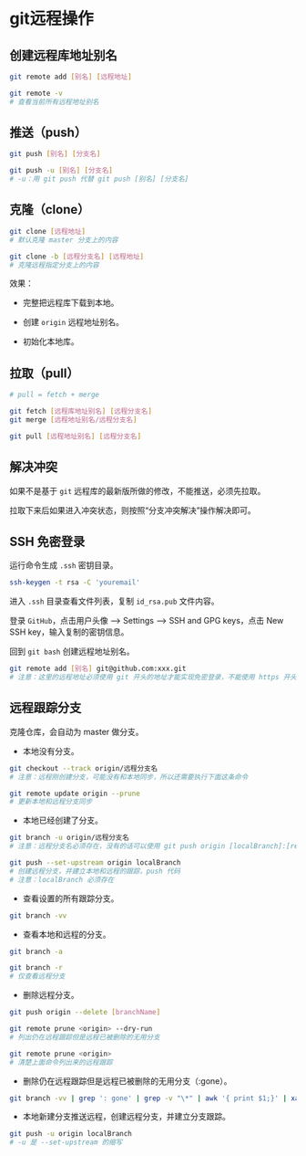 # git远程操作

## 创建远程库地址别名

```bash
git remote add [别名] [远程地址]

git remote -v
# 查看当前所有远程地址别名
```

## 推送（push）

```bash
git push [别名] [分支名]

git push -u [别名] [分支名]
# -u：用 git push 代替 git push [别名] [分支名]
```

## 克隆（clone）

```bash
git clone [远程地址]
# 默认克隆 master 分支上的内容

git clone -b [远程分支名] [远程地址]
# 克隆远程指定分支上的内容
```

效果：

- 完整把远程库下载到本地。

- 创建 `origin` 远程地址别名。

- 初始化本地库。

## 拉取（pull）

```bash
# pull = fetch + merge

git fetch [远程库地址别名] [远程分支名]
git merge [远程地址别名/远程分支名]

git pull [远程地址别名] [远程分支名]
```

## 解决冲突

如果不是基于 `git` 远程库的最新版所做的修改，不能推送，必须先拉取。

拉取下来后如果进入冲突状态，则按照“分支冲突解决”操作解决即可。

## SSH 免密登录

运行命令生成 `.ssh` 密钥目录。

```bash
ssh-keygen -t rsa -C 'youremail'
```

进入 `.ssh` 目录查看文件列表，复制 `id_rsa.pub` 文件内容。

登录 `GitHub`，点击用户头像 --> Settings --> SSH and GPG keys，点击 New SSH key，输入复制的密钥信息。

回到 `git bash` 创建远程地址别名。

```bash
git remote add [别名] git@github.com:xxx.git
# 注意：这里的远程地址必须使用 git 开头的地址才能实现免密登录，不能使用 https 开头的地址
```

## 远程跟踪分支

克隆仓库，会自动为 master 做分支。

- 本地没有分支。

```bash
git checkout --track origin/远程分支名
# 注意：远程刚创建分支，可能没有和本地同步，所以还需要执行下面这条命令

git remote update origin --prune
# 更新本地和远程分支同步
```

- 本地已经创建了分支。

```bash
git branch -u origin/远程分支名
# 注意：远程分支名必须存在，没有的话可以使用 git push origin [localBranch]:[remoteBranch] 命令创建远程分支

git push --set-upstream origin localBranch
# 创建远程分支，并建立本地和远程的跟踪，push 代码
# 注意：localBranch 必须存在
```

- 查看设置的所有跟踪分支。

```bash
git branch -vv
```

- 查看本地和远程的分支。

```bash
git branch -a

git branch -r
# 仅查看远程分支
```

- 删除远程分支。

```bash
git push origin --delete [branchName]

git remote prune <origin> --dry-run
# 列出仍在远程跟踪但是远程已被删除的无用分支

git remote prune <origin>
# 清楚上面命令列出来的远程跟踪
```

- 删除仍在远程跟踪但是远程已被删除的无用分支（:gone）。

```bash
git branch -vv | grep ': gone' | grep -v "\*" | awk '{ print $1;}' | xargs -r  git branch -D
```

- 本地新建分支推送远程，创建远程分支，并建立分支跟踪。

```bash
git push -u origin localBranch
# -u 是 --set-upstream 的缩写
```
